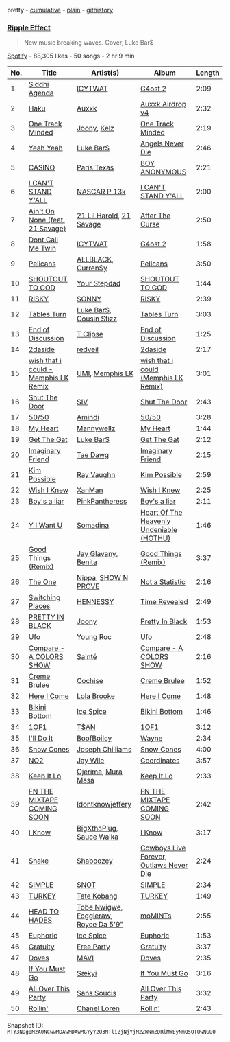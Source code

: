 pretty - [cumulative](/playlists/cumulative/37i9dQZF1DX5qjSia2PLFP.md) - [plain](/playlists/plain/37i9dQZF1DX5qjSia2PLFP) - [githistory](https://github.githistory.xyz/mackorone/spotify-playlist-archive/blob/main/playlists/plain/37i9dQZF1DX5qjSia2PLFP)

### [Ripple Effect](https://open.spotify.com/playlist/37i9dQZF1DX5qjSia2PLFP)

> New music breaking waves\. Cover, Luke Bar$

[Spotify](https://open.spotify.com/user/spotify) - 88,305 likes - 50 songs - 2 hr 9 min

| No. | Title | Artist(s) | Album | Length |
|---|---|---|---|---|
| 1 | [Siddhi Agenda](https://open.spotify.com/track/0YSk0QsEKgXM2cEt86HEsS) | [ICYTWAT](https://open.spotify.com/artist/6bVRNVg2f91pCAyKnrIOW0) | [G4ost 2](https://open.spotify.com/album/7xg2hqZuqwItr8hDEg8Avn) | 2:09 |
| 2 | [Haku](https://open.spotify.com/track/1USaSmbCC4U80jbN7ZrqeN) | [Auxxk](https://open.spotify.com/artist/2SVrysB8sFET2DutqpqCj5) | [Auxxk Airdrop v4](https://open.spotify.com/album/0FJWZQQ2ozu62YkflVUjWj) | 2:32 |
| 3 | [One Track Minded](https://open.spotify.com/track/7IA8ksXrY276otudaP7knL) | [Joony](https://open.spotify.com/artist/0gY0jm6QAzJCAslmZC3T35), [Kelz](https://open.spotify.com/artist/7rk80kubaj220eDZQvFYU6) | [One Track Minded](https://open.spotify.com/album/0JOrjRfvBbK6ybLhbea7zr) | 2:19 |
| 4 | [Yeah Yeah](https://open.spotify.com/track/4uVIFUbUO4ZjmoTV2yVoB1) | [Luke Bar$](https://open.spotify.com/artist/6CGyB4PAg5rEyzeGumZrjr) | [Angels Never Die](https://open.spotify.com/album/1CzzDKZVAsxqjKtpNGAwtN) | 2:46 |
| 5 | [CASINO](https://open.spotify.com/track/1YdKiPqNZCZ2bgwy1kPKvo) | [Paris Texas](https://open.spotify.com/artist/1SCrMreNPJYSRZIlRe9SUq) | [BOY ANONYMOUS](https://open.spotify.com/album/3ErmhbEFnhCLRqKibj245w) | 2:21 |
| 6 | [I CAN'T STAND Y'ALL](https://open.spotify.com/track/1Y2qbVBSXXFKmlLtANA3FG) | [NASCAR P 13k](https://open.spotify.com/artist/06tQPaqB8PniGzJoXlby0R) | [I CAN'T STAND Y'ALL](https://open.spotify.com/album/3boh4YIOlTWCWy1rDSirSt) | 2:00 |
| 7 | [Ain't On None \(feat\. 21 Savage\)](https://open.spotify.com/track/6tdIXKADoiJMTG5buEqxp3) | [21 Lil Harold](https://open.spotify.com/artist/6X9Dt3dsZDeWzMBfekaoPB), [21 Savage](https://open.spotify.com/artist/1URnnhqYAYcrqrcwql10ft) | [After The Curse](https://open.spotify.com/album/4CRTKSVnGwpFAaSX2Ycinl) | 2:50 |
| 8 | [Dont Call Me Twin](https://open.spotify.com/track/3aJ4eDlQwc26G5oDg8rCW5) | [ICYTWAT](https://open.spotify.com/artist/6bVRNVg2f91pCAyKnrIOW0) | [G4ost 2](https://open.spotify.com/album/7xg2hqZuqwItr8hDEg8Avn) | 1:58 |
| 9 | [Pelicans](https://open.spotify.com/track/1N4BtJIjNoaEtoBMjgri7j) | [ALLBLACK](https://open.spotify.com/artist/1cutd8e41XvxXnFPOFIxMD), [Curren$y](https://open.spotify.com/artist/6X8WdFjrNhXATMDSs26aCc) | [Pelicans](https://open.spotify.com/album/70ORb8kKxoDAXwdSADTVII) | 3:50 |
| 10 | [SHOUTOUT TO GOD](https://open.spotify.com/track/6AkmJXoBXjGiKApUYja2oD) | [Your Stepdad](https://open.spotify.com/artist/4l7BJOIRyFkQT9QD96m8tu) | [SHOUTOUT TO GOD](https://open.spotify.com/album/28EZdK7KBlzLRjmaJ1auwN) | 1:44 |
| 11 | [RISKY](https://open.spotify.com/track/6lRPCX37cioYwZItkUpAtl) | [SONNY](https://open.spotify.com/artist/3KDKJ7Z0kgJrQS1CH43PM4) | [RISKY](https://open.spotify.com/album/09iik9pLTXIQPV7bBnFvut) | 2:39 |
| 12 | [Tables Turn](https://open.spotify.com/track/1jRA4kpssddqi0W6D6efva) | [Luke Bar$](https://open.spotify.com/artist/6CGyB4PAg5rEyzeGumZrjr), [Cousin Stizz](https://open.spotify.com/artist/0KpCz7V5XRkqKuM1JDf56O) | [Tables Turn](https://open.spotify.com/album/7KABJMQEJ3zu9R31eMDPBC) | 3:03 |
| 13 | [End of Discussion](https://open.spotify.com/track/6uiXDPUMlKQjsUOZVVco8g) | [T Clipse](https://open.spotify.com/artist/2VUOGUpWy8Ckg92h8EjBIW) | [End of Discussion](https://open.spotify.com/album/4Ggdjb8Ube0rnfJyaJC3US) | 1:25 |
| 14 | [2daside](https://open.spotify.com/track/0B6gI2Eupg8MigELBFHVA8) | [redveil](https://open.spotify.com/artist/5BwsX8bXOFC1YnqSlyfOKM) | [2daside](https://open.spotify.com/album/6X2jYQCXoTvHFkrn2TIBfN) | 2:17 |
| 15 | [wish that i could \- Memphis LK Remix](https://open.spotify.com/track/10kgI5WbVmGmfaLzZPElCM) | [UMI](https://open.spotify.com/artist/4ClziihVpBeFXNyDH83Lde), [Memphis LK](https://open.spotify.com/artist/7z3XgqpRYdNJ7RvEUlYaUe) | [wish that i could \(Memphis LK Remix\)](https://open.spotify.com/album/2XOxNQQpNIccflEHM0x6u3) | 3:01 |
| 16 | [Shut The Door](https://open.spotify.com/track/4r6eiYt8C6HmBh584gNKRW) | [SIV](https://open.spotify.com/artist/5DeEX83cpOKEtktSqyB5jX) | [Shut The Door](https://open.spotify.com/album/47zFR7hPucglskk6vWsCkh) | 2:43 |
| 17 | [50/50](https://open.spotify.com/track/0tEtaU2hWPVnqU9FkCs6bu) | [Amindi](https://open.spotify.com/artist/1xQIR56DxgWYZPUvOLRIua) | [50/50](https://open.spotify.com/album/5w5NsFzVYvg2inlvZpuvYt) | 3:28 |
| 18 | [My Heart](https://open.spotify.com/track/0eQjeOTNSzUudwy7dyTExY) | [Mannywellz](https://open.spotify.com/artist/3fP3g1UvspOUHoeT4QUoLL) | [My Heart](https://open.spotify.com/album/2Pw6yUJVTGSqYiDHriSGX2) | 1:44 |
| 19 | [Get The Gat](https://open.spotify.com/track/1CF9GDLrtXbmGxJiXRiZqn) | [Luke Bar$](https://open.spotify.com/artist/6CGyB4PAg5rEyzeGumZrjr) | [Get The Gat](https://open.spotify.com/album/48THGiijGql0YItnekn1C8) | 2:12 |
| 20 | [Imaginary Friend](https://open.spotify.com/track/1lyDZiu6WTr6dz7u0WlF9V) | [Tae Dawg](https://open.spotify.com/artist/5HxD1kjjKZ0K0adufI1JXN) | [Imaginary Friend](https://open.spotify.com/album/4MpBNT6byruj9SkRbLIpbJ) | 2:15 |
| 21 | [Kim Possible](https://open.spotify.com/track/2DGnABzkL00nPLJnBWKmWi) | [Ray Vaughn](https://open.spotify.com/artist/4yYYCSCDUTypErQMZv5iSg) | [Kim Possible](https://open.spotify.com/album/4Frrw8EkIDu80AzDpZ99St) | 2:59 |
| 22 | [Wish I Knew](https://open.spotify.com/track/3qx7ig57062kyFMNqBHWPn) | [XanMan](https://open.spotify.com/artist/1cyidXIhLIwg1WAEm7rJQP) | [Wish I Knew](https://open.spotify.com/album/2dgFS2T4BTuoewTy6MjpiD) | 2:25 |
| 23 | [Boy's a liar](https://open.spotify.com/track/3NanY0K4okhIQzL33U5Ad8) | [PinkPantheress](https://open.spotify.com/artist/78rUTD7y6Cy67W1RVzYs7t) | [Boy's a liar](https://open.spotify.com/album/5Kdlc7Kds94W7UFFg6Me0N) | 2:11 |
| 24 | [Y I Want U](https://open.spotify.com/track/07BT6pHeHuXycLNH4Jr2zD) | [Somadina](https://open.spotify.com/artist/4C9EX8d2FnWMV2yQZqeG8U) | [Heart Of The Heavenly Undeniable \(HOTHU\)](https://open.spotify.com/album/198JrQy13MkMT65kWGoo59) | 1:46 |
| 25 | [Good Things \(Remix\)](https://open.spotify.com/track/3linBtGF8ouzEncml6s2ux) | [Jay Glavany](https://open.spotify.com/artist/6aT5HlqkUdmkXLk5dc4o3Q), [Benita](https://open.spotify.com/artist/7eg1HMzWrYIgVFtoq4UZZA) | [Good Things \(Remix\)](https://open.spotify.com/album/4rMkdfw5lunESFETaf4TsH) | 3:37 |
| 26 | [The One](https://open.spotify.com/track/4V4hP1FCrFDuDOx7s5KKtY) | [Nippa](https://open.spotify.com/artist/4EnRRIOfqBmNcsTj4tReXq), [SHOW N PROVE](https://open.spotify.com/artist/0w2Ehjy06vmXNTs3e3NQIU) | [Not a Statistic](https://open.spotify.com/album/3S3Y5hgJzM0CIwdx2pNMQh) | 2:16 |
| 27 | [Switching Places](https://open.spotify.com/track/4b9lcB5dhuborp1CQQtYVX) | [HENNESSY](https://open.spotify.com/artist/0d3nLtBfguQFq20JzWSlIW) | [Time Revealed](https://open.spotify.com/album/1s3eyEhXxazd3sNV2Hgjv6) | 2:49 |
| 28 | [PRETTY IN BLACK](https://open.spotify.com/track/0CKjwy3zelVZgS49WlVIaV) | [Joony](https://open.spotify.com/artist/0gY0jm6QAzJCAslmZC3T35) | [Pretty In Black](https://open.spotify.com/album/5MfPSUlLg1wsGUyY2c10OG) | 1:53 |
| 29 | [Ufo](https://open.spotify.com/track/02EqgWz7RoPZ9L0szFvCaw) | [Young Roc](https://open.spotify.com/artist/5ycH6CkEItjfS7VPVNg5kQ) | [Ufo](https://open.spotify.com/album/0DVzKdr6IC9obZkRnohmD6) | 2:48 |
| 30 | [Compare \- A COLORS SHOW](https://open.spotify.com/track/1jCk2UYGvtpxtkyhTRbKgF) | [Sainté](https://open.spotify.com/artist/3DEdNjxF3ea9taOMCXouZ6) | [Compare \- A COLORS SHOW](https://open.spotify.com/album/0o2fniizJPNWTYr4ilWA46) | 2:16 |
| 31 | [Creme Brulee](https://open.spotify.com/track/3jvrZ6mIhVEH4XMpmqSTRI) | [Cochise](https://open.spotify.com/artist/46HzS7yz0c9udVwtbHk1sx) | [Creme Brulee](https://open.spotify.com/album/5zQXPoLBDFCFGN4IPu14VG) | 1:52 |
| 32 | [Here I Come](https://open.spotify.com/track/24JTap3Y2LHb3icc5iIkNj) | [Lola Brooke](https://open.spotify.com/artist/2Ggj5XNlIb4Lnbqe307FyB) | [Here I Come](https://open.spotify.com/album/5yEN89IGBwa3y0tP2qWAnK) | 1:48 |
| 33 | [Bikini Bottom](https://open.spotify.com/track/27Qz0cFmMGADsniMeUwyUe) | [Ice Spice](https://open.spotify.com/artist/3LZZPxNDGDFVSIPqf4JuEf) | [Bikini Bottom](https://open.spotify.com/album/2n38ZBBmPSssEGGPgu6NPl) | 1:46 |
| 34 | [1OF1](https://open.spotify.com/track/4eeBkMilZ85ie8eBZCRs3O) | [T$AN](https://open.spotify.com/artist/3xxFIilHFOKX6QaoJfBYrk) | [1OF1](https://open.spotify.com/album/6baQwRelsChN4b0zmU5tRO) | 3:12 |
| 35 | [I'll Do It](https://open.spotify.com/track/0GbLqWHMbu8vI3iQR2b6Ki) | [BoofBoiIcy](https://open.spotify.com/artist/4Crup8TztPQ0TSQBiBGrrZ) | [Wayne](https://open.spotify.com/album/3DryZCv6ZZpYzgD4Vjg03q) | 2:34 |
| 36 | [Snow Cones](https://open.spotify.com/track/5CFDY0ongHhmVWSwkgZqkl) | [Joseph Chilliams](https://open.spotify.com/artist/6lirZ0ouvh4l3fz3HSnIwi) | [Snow Cones](https://open.spotify.com/album/4Zl1QD4pz3CqUR1lGDSdAr) | 4:00 |
| 37 | [NO2](https://open.spotify.com/track/0hRA9X9Ga7aT66sNgNOUht) | [Jay Wile](https://open.spotify.com/artist/1VvjB8ztJLmmj2fyL4TkCU) | [Coordinates](https://open.spotify.com/album/2KBFAyoDp5uB33m2kC08He) | 3:57 |
| 38 | [Keep It Lo](https://open.spotify.com/track/3RBtnsOmltWgeRge3lQDjG) | [Ojerime](https://open.spotify.com/artist/2kVmW0EZG23dqsqeRZ4Jg0), [Mura Masa](https://open.spotify.com/artist/5Q81rlcTFh3k6DQJXPdsot) | [Keep It Lo](https://open.spotify.com/album/0hDyuoQRlGBEHKUk8HpWMQ) | 2:33 |
| 39 | [FN THE MIXTAPE COMING SOON](https://open.spotify.com/track/3yZLQBHWeZbvvvxJTBDmLM) | [Idontknowjeffery](https://open.spotify.com/artist/7Fx7ZCiOsh5eVpFuK25VD6) | [FN THE MIXTAPE COMING SOON](https://open.spotify.com/album/5jjbZqr3FBAMGhjrzGIxIa) | 2:42 |
| 40 | [I Know](https://open.spotify.com/track/4iPk2FPM9hZYHqtQsfEz6m) | [BigXthaPlug](https://open.spotify.com/artist/6qxpnaukVayrQn6ViNvu9I), [Sauce Walka](https://open.spotify.com/artist/42yf4QkiE9a252krn9OUCb) | [I Know](https://open.spotify.com/album/0sPpOYWKeLPeppdKyZy9W4) | 3:17 |
| 41 | [Snake](https://open.spotify.com/track/6QRDewZDz4f9CJEasgWZKt) | [Shaboozey](https://open.spotify.com/artist/3y2cIKLjiOlp1Np37WiUdH) | [Cowboys Live Forever, Outlaws Never Die](https://open.spotify.com/album/3QEQeBF0NJ5BvvPY8lyWsP) | 2:24 |
| 42 | [SIMPLE](https://open.spotify.com/track/43KrLcrVbDBimYtjKswIL3) | [$NOT](https://open.spotify.com/artist/5IbEL2xjRtKsunfmsahLuO) | [SIMPLE](https://open.spotify.com/album/6nfwaflmUX1fWLwY0abYxF) | 2:34 |
| 43 | [TURKEY](https://open.spotify.com/track/50B1vCGS7BIUfJeFpFuolc) | [Tate Kobang](https://open.spotify.com/artist/05ZOzt8hlefGYXWJIL37PI) | [TURKEY](https://open.spotify.com/album/2zhIdoLAGJazYWy2vhkDaI) | 1:49 |
| 44 | [HEAD TO HADES](https://open.spotify.com/track/58sGcIFRdGOQ7bUi62HBes) | [Tobe Nwigwe](https://open.spotify.com/artist/3Qh89pgJeZq6d8uM1bTot3), [Foggieraw](https://open.spotify.com/artist/1dbTwUlL11ZYdC1YAR07AM), [Royce Da 5'9"](https://open.spotify.com/artist/6DVipHzYsPlIoA0DW8Gmns) | [moMINTs](https://open.spotify.com/album/2w6rI5vijQ6SnOyH0UN4S2) | 2:55 |
| 45 | [Euphoric](https://open.spotify.com/track/7eVMSaoemrk7HiuZp33A3l) | [Ice Spice](https://open.spotify.com/artist/3LZZPxNDGDFVSIPqf4JuEf) | [Euphoric](https://open.spotify.com/album/4Myiyj4LgdPiGZg2BzOtt5) | 1:53 |
| 46 | [Gratuity](https://open.spotify.com/track/1hegHGW3yUFJxRWOVl5ga9) | [Free Party](https://open.spotify.com/artist/2A1dxDBORVkkbHJDVDOhed) | [Gratuity](https://open.spotify.com/album/3RGJQBgfxj2bYWCoEPoc5e) | 3:37 |
| 47 | [Doves](https://open.spotify.com/track/7jnLqCgzOAwW3p8g90p4Rk) | [MAVI](https://open.spotify.com/artist/1peoXq0RPx7czVoFjloeDQ) | [Doves](https://open.spotify.com/album/4DlnZNLw1HqckLprf9a9hW) | 2:35 |
| 48 | [If You Must Go](https://open.spotify.com/track/7l5t0qNaHHMUOWgIrnJ4ft) | [Sækyi](https://open.spotify.com/artist/6I1XGf08ZvqDUBCgpRjqzB) | [If You Must Go](https://open.spotify.com/album/67mwgOp6oS2Gx7AHJ9icFr) | 3:16 |
| 49 | [All Over This Party](https://open.spotify.com/track/4Wbfb7B6ke5nJZUHX0P7mk) | [Sans Soucis](https://open.spotify.com/artist/4vXFvvWirlvTwcl184KfDc) | [All Over This Party](https://open.spotify.com/album/4ofp2cEcuD3oelw7Qp3ooz) | 3:32 |
| 50 | [Rollin'](https://open.spotify.com/track/1o8aLzMLNpW6wsMpVCpLpy) | [Chanel Loren](https://open.spotify.com/artist/50D6HQtMzB5fH7eXFA3tJK) | [Rollin'](https://open.spotify.com/album/5qVB1w5FpWODqzRjMT3mnN) | 2:43 |

Snapshot ID: `MTY3NDg0MzA0NCwwMDAwMDAwMGYyY2U3MTliZjNjYjM2ZWNmZDRlMWEyNmQ5OTQwNGU0`

